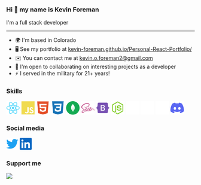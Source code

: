 ### Hi 👋 my name is Kevin Foreman

I'm a full stack developer

---

- 🌍 I'm based in Colorado
- 🖥️ See my portfolio at [kevin-foreman.github.io/Personal-React-Portfolio/](https://kevin-foreman.github.io/Personal-React-Portfolio/)
- ✉️ You can contact me at [kevin.o.foreman2@gmail.com](mailto:kevin.o.foreman2@gmail.com)
- 🤝 I'm open to collaborating on interesting projects as a developer
- ⚡ I served in the military for 21+ years!

### Skills

<p align="left">

<a href="https://reactjs.org/" target="_blank" rel="noreferrer"><img src="./assets/react-colored.svg" width="36" height="36" alt="React" /></a>
<a href="https://developer.mozilla.org/en-US/docs/Web/JavaScript" target="_blank" rel="noreferrer"><img src="./assets/javascript-colored.svg" width="36" height="36" alt="Javascript" /></a>
<a href="https://developer.mozilla.org/en-US/docs/Glossary/HTML5" target="_blank" rel="noreferrer"><img src="./assets/html5-colored.svg" width="36" height="36" alt="HTML5" /></a>
<a href="https://www.w3.org/TR/CSS/#css" target="_blank" rel="noreferrer"><img src="./assets/css3-colored.svg" width="36" height="36" alt="CSS3" /></a>
<a href="https://www.mongodb.com/" target="_blank" rel="noreferrer"><img src="./assets/mongodb.svg" width="36" height="36" alt="MongoDB" /></a>
<a href="https://sass-lang.com/" target="_blank" rel="noreferrer"><img src="./assets/sass-colored.svg" width="36" height="36" alt="Sass" /></a>
<a href="https://getbootstrap.com/" target="_blank" rel="noreferrer"><img src="./assets/bootstrap-colored.svg" width="36" height="36" alt="Bootstrap" /></a>
<a href="https://nodejs.org/en/" target="_blank" rel="noreferrer"><img src="./assets/nodejs-colored.svg" width="36" height="36" alt="NodeJS" /></a>
<a href="https://expressjs.com/" target="_blank" rel="noreferrer"><img src="./assets/express-colored-dark.svg" width="36" height="36" alt="Express" /></a>
<a href="https://www.adobe.com/uk/products/photoshop.html" target="_blank" rel="noreferrer"><img src="./assets/photoshop-colored-dark.svg" width="36" height="36" alt="Photoshop" /></a>
<a href="https://www.adobe.com/uk/products/premiere.html" target="_blank" rel="noreferrer"><img src="./assets/premierepro-colored-dark.svg" width="36" height="36" alt="Premiere Pro" /></a>
<a href="https://kali.org" target="blank" rel="noreferrer"><img src="./assets/discord.svg" width="36" height="36" alt="Discord" /></a>
<!-- <a href="https://firebase.google.com/" target="_blank" rel="noreferrer"><img src="./assets/firebase-colored.svg" width="36" height="36" alt="Firebase" /></a> -->

</p>

### Social media

<p align="left">
 <a href="https://www.twitter.com/masterflextech" target="_blank" rel="noreferrer"><img src="./assets/twitter.svg" width="32" height="32" /></a>
 <a href="https://www.linkedin.com/in/kevin-o-foreman2/" target="_blank" rel="noreferrer"><img src="./assets/linkedin.svg" width="32" height="32" /></a>
</p>

### Support me

<a href="https://www.buymeacoffee.com/kevinforeman"><img src="https://cdn.buymeacoffee.com/buttons/v2/default-yellow.png" width="200" /></a>

<!--
**kevin-foreman/kevin-foreman** is a ✨ _special_ ✨ repository because its `README.md` (this file) appears on your GitHub profile.

Here are some ideas to get you started:

- 🔭 I’m currently working on ...
- 🌱 I’m currently learning ...
- 👯 I’m looking to collaborate on ...
- 🤔 I’m looking for help with ...
- 💬 Ask me about ...
- 📫 How to reach me: ...
- 😄 Pronouns: ...
- ⚡ Fun fact: ...
-->
